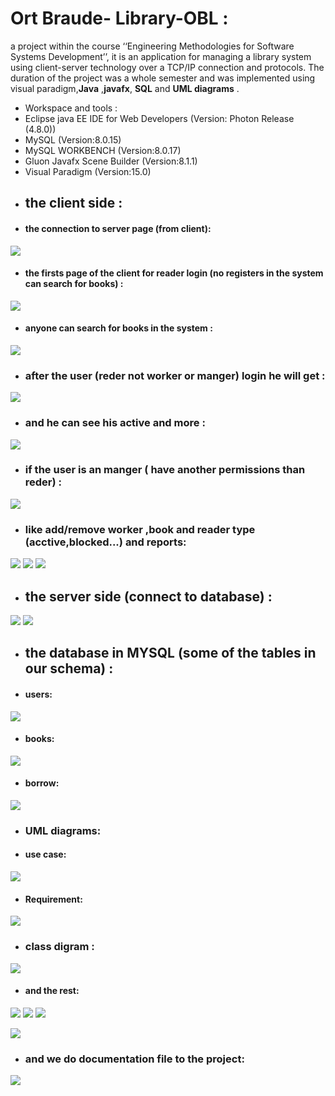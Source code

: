 # Ort Braude- Library-OBL :
 a project within the course ‘‘Engineering Methodologies for Software Systems Development’’,
 it is an application for managing a library system using client-server technology over a TCP/IP connection and protocols. 
 The duration of the project was a whole semester and was implemented using visual paradigm,**Java** ,**javafx**, **SQL** and  **UML diagrams**  .
* Workspace and tools : 
* Eclipse java EE IDE for Web Developers (Version: Photon Release (4.8.0))
* MySQL (Version:8.0.15)
* MySQL WORKBENCH (Version:8.0.17)
* Gluon Javafx Scene Builder (Version:8.1.1)
* Visual Paradigm (Version:15.0)
* ## the client side :
* #### the connection to server page (from client): 
 ![](image/clientSide/clientConnect.PNG)
* #### the firsts page of the client for reader login (no registers in the system can search for books) :
 ![](image/clientSide/serch+login.PNG)
 * #### anyone can search for books in the system :
 ![](image/clientSide/search.PNG)
 * ### after the user (reder not worker or manger) login he will get  : 
  ![](image/clientSide/userlogin.PNG) 
 * ### and he can see his active and more : 
 ![](image/clientSide/redercard.PNG	)
 * ### if the user is an manger ( have another permissions than reder) :
 ![](image/clientSide/manger.PNG)
 * ### like add/remove worker ,book and reader type (acctive,blocked...) and reports:
 ![](image/clientSide/worker.PNG)
 ![](image/clientSide/newbook.PNG)
 ![](image/clientSide/active.PNG)
   
 * ## the server side (connect to database) :
 ![](image/ServerSide/serverb4connect.PNG)
 ![](image/ServerSide/serverafterconnect.PNG)
* ## the database in MYSQL (some of the tables in our schema) :
* #### users:
 ![](image/mySql/users.PNG)
* #### books:
![](image/mySql/books.PNG)
* #### borrow:
![](image/mySql/borrow.PNG)

* ### UML diagrams: 
* #### use case:
 ![](image/Visual%20Para/use%20case.PNG)
 * #### Requirement:
 ![](image/Visual%20Para/Requirement.PNG)
 * ### class digram : 
 ![](image/Visual%20Para/class%20digram.PNG)
 * #### and the rest: 
 ![](image/Visual%20Para/sequnce.PNG)
 ![](image/Visual%20Para/acive%20diagram.PNG.)
 ![](image/Visual%20Para/package.PNG)
 
 ![](image/Visual%20Para/Capture.PNG)
 * ### and we do documentation file to the project: 
  ![](image/doc.PNG)
 

